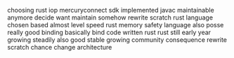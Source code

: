 choosing rust iop mercuryconnect sdk implemented javac maintainable anymore decide want maintain somehow rewrite scratch rust language chosen based almost level speed rust memory safety language also posse really good binding basically bind code written rust rust still early year growing steadily also good stable growing community consequence rewrite scratch chance change architecture